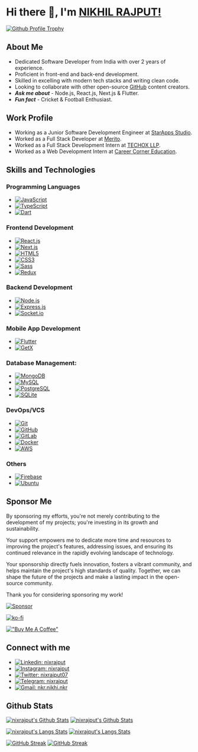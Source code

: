 # Hi there 👋, I'm [NIKHIL RAJPUT!][portfolio]

[![Github Profile Trophy](https://github-profile-trophy.vercel.app/?username=nixrajput&column=3&row=2&theme=onedark&no-bg=true)][portfolio]

## About Me

* Dedicated Software Developer from India with over 2 years of experience.
* Proficient in front-end and back-end development.
* Skilled in excelling with modern tech stacks and writing clean code.
* Looking to collaborate with other open-source [GitHub][github] content creators.
* ***Ask me about*** - Node.js, React.js, Next.js & Flutter.
* ***Fun fact*** - Cricket & Football Enthusiast.

## Work Profile

* Working as a Junior Software Development Engineer at [StarApps Studio](https://www.starapps.studio).
* Worked as a Full Stack Developer at [Merito](https://merito.ai).
* Worked as a Full Stack Development Intern at [TECHOX LLP](https://techox.co.in).
* Worked as a Web Development Intern at [Career Corner Education](https://career-corner.in).

## Skills and Technologies

### **Programming Languages**

* [![JavaScript](https://img.shields.io/badge/JavaScript-EFF7F6?logo=JavaScript)][github]
* [![TypeScript](https://img.shields.io/badge/TypeScript-EFF7F6?logo=TypeScript)][github]
* [![Dart](https://img.shields.io/badge/Dart-EFF7F6?logo=Dart&logoColor=4597CE)][github]

### **Frontend Development**

* [![React.js](https://img.shields.io/badge/React.js-EFF7F6?logo=React)][github]
* [![Next.js](https://img.shields.io/badge/Next.js-EFF7F6?logo=Next.js&logoColor=191919)][github]
* [![HTML5](https://img.shields.io/badge/HTML-EFF7F6?logo=HTML5)][github]
* [![CSS3](https://img.shields.io/badge/CSS-EFF7F6?logo=CSS3&logoColor=2965f1)][github]
* [![Sass](https://img.shields.io/badge/Sass-EFF7F6?logo=Sass)][github]
* [![Redux](https://img.shields.io/badge/Redux-EFF7F6?logo=Redux&logoColor=0553B1)][github]

### **Backend Development**

* [![Node.js](https://img.shields.io/badge/Node.js-EFF7F6?logo=Node.js)][github]
* [![Express.js](https://img.shields.io/badge/Express.js-EFF7F6?logo=Express&logoColor=0553B1)][github]
* [![Socket.io](https://img.shields.io/badge/Socket.io-EFF7F6?logo=Socket.io&logoColor=0553B1)][github]

### **Mobile App Development**

* [![Flutter](https://img.shields.io/badge/Flutter-EFF7F6?logo=Flutter&logoColor=0553B1)][github]
* [![GetX](https://img.shields.io/badge/GetX-EFF7F6?logo=GetX&logoColor=0553B1)][github]

### **Database Management:**

* [![MongoDB](https://img.shields.io/badge/MongoDB-EFF7F6?logo=MongoDB)][github]
* [![MySQL](https://img.shields.io/badge/MySQL-EFF7F6?logo=MySQL&logoColor=F29111)][github]
* [![PostgreSQL](https://img.shields.io/badge/PostgreSQL-EFF7F6?logo=PostgreSQL&logoColor=0064A5)][github]
* [![SQLite](https://img.shields.io/badge/SQLite-EFF7F6?logo=SQLite&logoColor=1C89D0)][github]

### **DevOps/VCS**

* [![Git](https://img.shields.io/badge/Git-EFF7F6?logo=Git)][github]
* [![GitHub](https://img.shields.io/badge/GitHub-EFF7F6?logo=GitHub&logoColor=333)][github]
* [![GitLab](https://img.shields.io/badge/GitLab-EFF7F6?logo=GitLab)][github]
* [![Docker](https://img.shields.io/badge/Docker-EFF7F6?logo=Docker&logoColor=0553B1)][github]
* [![AWS](https://img.shields.io/badge/AWS-EFF7F6?logo=amazonwebservices&logoColor=FF9900)][github]

### **Others**

* [![Firebase](https://img.shields.io/badge/Firebase-EFF7F6?logo=Firebase&logoColor=FF9100)][github]
* [![Ubuntu](https://img.shields.io/badge/Ubuntu-EFF7F6?logo=Ubuntu)][github]

## Sponsor Me

By sponsoring my efforts, you're not merely contributing to the development of my projects; you're investing in its growth and sustainability.

Your support empowers me to dedicate more time and resources to improving the project's features, addressing issues, and ensuring its continued relevance in the rapidly evolving landscape of technology.

Your sponsorship directly fuels innovation, fosters a vibrant community, and helps maintain the project's high standards of quality. Together, we can shape the future of the projects and make a lasting impact in the open-source community.

Thank you for considering sponsoring my work!

[![Sponsor](https://img.shields.io/static/v1?label=Sponsor&message=%E2%9D%A4&logo=GitHub&color=%23fe8e86)](https://github.com/sponsors/nixrajput)

[![ko-fi](https://ko-fi.com/img/githubbutton_sm.svg)](https://ko-fi.com/nixrajput)

[!["Buy Me A Coffee"](https://www.buymeacoffee.com/assets/img/custom_images/orange_img.png)](https://www.buymeacoffee.com/nixrajput)

## Connect with me

* [![Linkedin: nixrajput](https://img.shields.io/badge/nixrajput-blue?style=social&logo=Linkedin&link=https://www.linkedin.com/in/nixrajput)][linkedin]
* [![Instagram: nixrajput](https://img.shields.io/badge/nixrajput-blue?style=social&logo=Instagram&link=https://www.instagram.com/nixrajput)][instagram]
* [![Twitter: nixrajput07](https://img.shields.io/twitter/follow/nixrajput07?style=social)][twitter]
* [![Telegram: nixrajput](https://img.shields.io/badge/nixrajput-blue?style=social&logo=Telegram&link=https://telegram.me/nixrajput)][telegram]
* [![Gmail: nkr.nikhi.nkr](https://img.shields.io/badge/nkr.nikhil.nkr@gmail.com-blue?style=social&logo=Gmail&link=mailto:nkr.nikhil.nkr@gmail.com)][gmail]

## Github Stats

[![nixrajput's Github Stats](https://github-readme-stats.vercel.app/api?username=nixrajput&show_icons=true&hide_border=true&theme=dark#gh-dark-mode-only)](https://github.com/nixrajput/github-readme-stats#gh-dark-mode-only)
[![nixrajput's Github Stats](https://github-readme-stats.vercel.app/api?username=nixrajput&show_icons=true&hide_border=true&theme=default#gh-light-mode-only)](https://github.com/nixrajput/github-readme-stats#gh-light-mode-only)

[![nixrajput's Langs Stats](https://github-readme-stats.vercel.app/api/top-langs/?username=nixrajput&hide_border=true&theme=dark#gh-dark-mode-only)](https://github.com/nixrajput/github-readme-stats#gh-dark-mode-only)
[![nixrajput's Langs Stats](https://github-readme-stats.vercel.app/api/top-langs/?username=nixrajput&hide_border=true&theme=default#gh-light-mode-only)](https://github.com/nixrajput/github-readme-stats#gh-light-mode-only)

[![GitHub Streak](https://github-readme-streak-stats-nixlab.vercel.app?user=nixrajput&hide_border=true&theme=dark#gh-dark-mode-only)](https://github.com/nixrajput/github-readme-stats#gh-dark-mode-only)
[![GitHub Streak](https://github-readme-streak-stats-nixlab.vercel.app?user=nixrajput&hide_border=true&theme=default#gh-light-mode-only)](https://github.com/nixrajput/github-readme-stats#gh-light-mode-only)

[github]: https://github.com
[portfolio]: https://nixrajput.com
[twitter]: https://facebook.com/nixrajput07
[instagram]: https://instagram.com/nixrajput
[linkedin]: https://www.linkedin.com/in/nixrajput
[gmail]: mailto:nkr.nikhil.nkr@gmail.com
[telegram]: https://telegram.me/nixrajput
